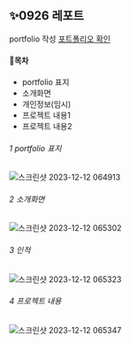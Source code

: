 ## ✨0926 레포트
portfolio 작성
<a href="https://seungachoi0925.github.io/cordova/0926/index.html">포트폴리오 확인</a>

#### 📗목차
- portfolio 표지
- 소개화면
- 개인정보(임시)
- 프로젝트 내용1
- 프로젝트 내용2
  
###### 1 portfolio 표지
![스크린샷 2023-12-12 064913](https://github.com/SEUNGACHOI0925/cordova/assets/112832677/2e0a53c7-f6f3-4106-9548-6564da4437eb)


###### 2 소개화면
![스크린샷 2023-12-12 065302](https://github.com/SEUNGACHOI0925/cordova/assets/112832677/17bb084e-0782-46b4-a311-bed39633ddaf)


###### 3 인적
![스크린샷 2023-12-12 065323](https://github.com/SEUNGACHOI0925/cordova/assets/112832677/a7104897-5ec6-4307-b1d7-60e3de8b327f)


###### 4 프로젝트 내용

![스크린샷 2023-12-12 065347](https://github.com/SEUNGACHOI0925/cordova/assets/112832677/bbf3880a-5b19-4654-8ae5-15107d9d84a5)

